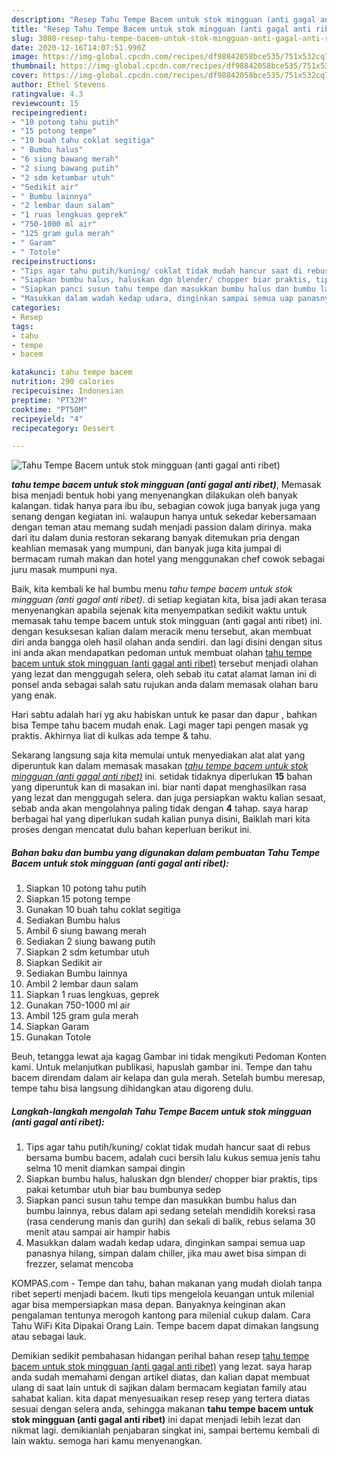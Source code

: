```yaml
---
description: "Resep Tahu Tempe Bacem untuk stok mingguan (anti gagal anti ribet) yang simpel"
title: "Resep Tahu Tempe Bacem untuk stok mingguan (anti gagal anti ribet) yang simpel"
slug: 3080-resep-tahu-tempe-bacem-untuk-stok-mingguan-anti-gagal-anti-ribet-yang-simpel
date: 2020-12-16T14:07:51.990Z
image: https://img-global.cpcdn.com/recipes/df98842058bce535/751x532cq70/tahu-tempe-bacem-untuk-stok-mingguan-anti-gagal-anti-ribet-foto-resep-utama.jpg
thumbnail: https://img-global.cpcdn.com/recipes/df98842058bce535/751x532cq70/tahu-tempe-bacem-untuk-stok-mingguan-anti-gagal-anti-ribet-foto-resep-utama.jpg
cover: https://img-global.cpcdn.com/recipes/df98842058bce535/751x532cq70/tahu-tempe-bacem-untuk-stok-mingguan-anti-gagal-anti-ribet-foto-resep-utama.jpg
author: Ethel Stevens
ratingvalue: 4.3
reviewcount: 15
recipeingredient:
- "10 potong tahu putih"
- "15 potong tempe"
- "10 buah tahu coklat segitiga"
- " Bumbu halus"
- "6 siung bawang merah"
- "2 siung bawang putih"
- "2 sdm ketumbar utuh"
- "Sedikit air"
- " Bumbu lainnya"
- "2 lembar daun salam"
- "1 ruas lengkuas geprek"
- "750-1000 ml air"
- "125 gram gula merah"
- " Garam"
- " Totole"
recipeinstructions:
- "Tips agar tahu putih/kuning/ coklat tidak mudah hancur saat di rebus bersama bumbu bacem, adalah cuci bersih lalu kukus semua jenis tahu selma 10 menit diamkan sampai dingin"
- "Siapkan bumbu halus, haluskan dgn blender/ chopper biar praktis, tips pakai ketumbar utuh biar bau bumbunya sedep"
- "Siapkan panci susun tahu tempe dan masukkan bumbu halus dan bumbu lainnya, rebus dalam api sedang setelah mendidih koreksi rasa (rasa cenderung manis dan gurih) dan sekali di balik, rebus selama 30 menit atau sampai air hampir habis"
- "Masukkan dalam wadah kedap udara, dinginkan sampai semua uap panasnya hilang, simpan dalam chiller, jika mau awet bisa simpan di frezzer, selamat mencoba"
categories:
- Resep
tags:
- tahu
- tempe
- bacem

katakunci: tahu tempe bacem 
nutrition: 290 calories
recipecuisine: Indonesian
preptime: "PT32M"
cooktime: "PT50M"
recipeyield: "4"
recipecategory: Dessert

---
```



![Tahu Tempe Bacem untuk stok mingguan (anti gagal anti ribet)](https://img-global.cpcdn.com/recipes/df98842058bce535/751x532cq70/tahu-tempe-bacem-untuk-stok-mingguan-anti-gagal-anti-ribet-foto-resep-utama.jpg)

<b><i>tahu tempe bacem untuk stok mingguan (anti gagal anti ribet)</i></b>, Memasak bisa menjadi bentuk hobi yang menyenangkan dilakukan oleh banyak kalangan. tidak hanya para ibu ibu, sebagian cowok juga banyak juga yang senang dengan kegiatan ini. walaupun hanya untuk sekedar kebersamaan dengan teman atau memang sudah menjadi passion dalam dirinya. maka dari itu dalam dunia restoran sekarang banyak ditemukan pria dengan keahlian memasak yang mumpuni, dan banyak juga kita jumpai di bermacam rumah makan dan hotel yang menggunakan chef cowok sebagai juru masak mumpuni nya.

Baik, kita kembali ke hal bumbu menu <i>tahu tempe bacem untuk stok mingguan (anti gagal anti ribet)</i>. di setiap kegiatan kita, bisa jadi akan terasa menyenangkan apabila sejenak kita menyempatkan sedikit waktu untuk memasak tahu tempe bacem untuk stok mingguan (anti gagal anti ribet) ini. dengan kesuksesan kalian dalam meracik menu tersebut, akan membuat diri anda bangga oleh hasil olahan anda sendiri. dan lagi disini dengan situs ini anda akan mendapatkan pedoman untuk membuat olahan <u>tahu tempe bacem untuk stok mingguan (anti gagal anti ribet)</u> tersebut menjadi olahan yang lezat dan menggugah selera, oleh sebab itu catat alamat laman ini di ponsel anda sebagai salah satu rujukan anda dalam memasak olahan baru yang enak.

Hari sabtu adalah hari yg aku habiskan untuk ke pasar dan dapur , bahkan bisa Tempe tahu bacem mudah enak. Lagi mager tapi pengen masak yg praktis. Akhirnya liat di kulkas ada tempe &amp; tahu.


Sekarang langsung saja kita memulai untuk menyediakan alat alat yang diperuntuk kan dalam memasak masakan <u><i>tahu tempe bacem untuk stok mingguan (anti gagal anti ribet)</i></u> ini. setidak tidaknya diperlukan <b>15</b> bahan yang diperuntuk kan di masakan ini. biar nanti dapat menghasilkan rasa yang lezat dan menggugah selera. dan juga persiapkan waktu kalian sesaat, sebab anda akan mengolahnya paling tidak dengan <b>4</b> tahap. saya harap berbagai hal yang diperlukan sudah kalian punya disini, Baiklah mari kita proses dengan mencatat dulu bahan keperluan berikut ini.

<!--inarticleads1-->

##### Bahan baku dan bumbu yang digunakan dalam pembuatan Tahu Tempe Bacem untuk stok mingguan (anti gagal anti ribet):

1. Siapkan 10 potong tahu putih
1. Siapkan 15 potong tempe
1. Gunakan 10 buah tahu coklat segitiga
1. Sediakan  Bumbu halus
1. Ambil 6 siung bawang merah
1. Sediakan 2 siung bawang putih
1. Siapkan 2 sdm ketumbar utuh
1. Siapkan Sedikit air
1. Sediakan  Bumbu lainnya
1. Ambil 2 lembar daun salam
1. Siapkan 1 ruas lengkuas, geprek
1. Gunakan 750-1000 ml air
1. Ambil 125 gram gula merah
1. Siapkan  Garam
1. Gunakan  Totole


Beuh, tetangga lewat aja kagag Gambar ini tidak mengikuti Pedoman Konten kami. Untuk melanjutkan publikasi, hapuslah gambar ini. Tempe dan tahu bacem direndam dalam air kelapa dan gula merah. Setelah bumbu meresap, tempe tahu bisa langsung dihidangkan atau digoreng dulu. 

<!--inarticleads2-->

##### Langkah-langkah mengolah Tahu Tempe Bacem untuk stok mingguan (anti gagal anti ribet):

1. Tips agar tahu putih/kuning/ coklat tidak mudah hancur saat di rebus bersama bumbu bacem, adalah cuci bersih lalu kukus semua jenis tahu selma 10 menit diamkan sampai dingin
1. Siapkan bumbu halus, haluskan dgn blender/ chopper biar praktis, tips pakai ketumbar utuh biar bau bumbunya sedep
1. Siapkan panci susun tahu tempe dan masukkan bumbu halus dan bumbu lainnya, rebus dalam api sedang setelah mendidih koreksi rasa (rasa cenderung manis dan gurih) dan sekali di balik, rebus selama 30 menit atau sampai air hampir habis
1. Masukkan dalam wadah kedap udara, dinginkan sampai semua uap panasnya hilang, simpan dalam chiller, jika mau awet bisa simpan di frezzer, selamat mencoba


KOMPAS.com - Tempe dan tahu, bahan makanan yang mudah diolah tanpa ribet seperti menjadi bacem. Ikuti tips mengelola keuangan untuk milenial agar bisa mempersiapkan masa depan. Banyaknya keinginan akan pengalaman tentunya merogoh kantong para milenial cukup dalam. Cara Tahu WiFi Kita Dipakai Orang Lain. Tempe bacem dapat dimakan langsung atau sebagai lauk. 

Demikian sedikit pembahasan hidangan perihal bahan resep <u>tahu tempe bacem untuk stok mingguan (anti gagal anti ribet)</u> yang lezat. saya harap anda sudah memahami dengan artikel diatas, dan kalian dapat membuat ulang di saat lain untuk di sajikan dalam bermacam kegiatan family atau sahabat kalian. kita dapat menyesuaikan resep resep yang tertera diatas sesuai dengan selera anda, sehingga makanan <b>tahu tempe bacem untuk stok mingguan (anti gagal anti ribet)</b> ini dapat menjadi lebih lezat dan nikmat lagi. demikianlah penjabaran singkat ini, sampai bertemu kembali di lain waktu. semoga hari kamu menyenangkan.
